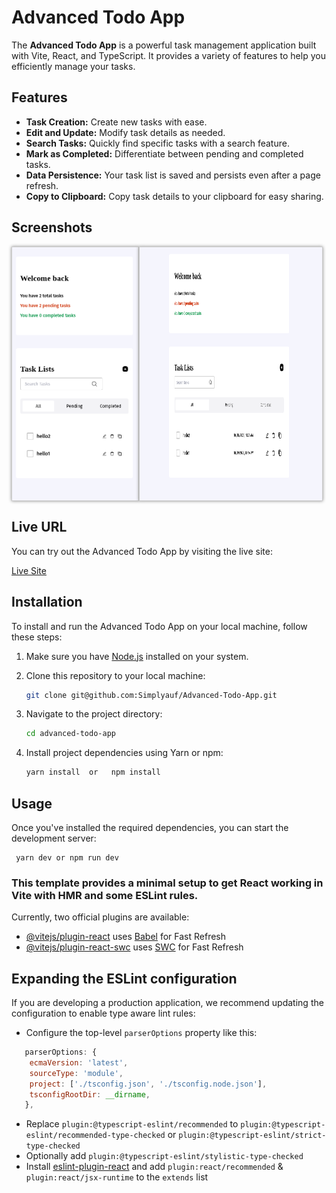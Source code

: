 
# Advanced Todo App

The **Advanced Todo App** is a powerful task management application built with Vite, React, and TypeScript. It provides a variety of features to help you efficiently manage your tasks.

## Features

- **Task Creation:** Create new tasks with ease.
- **Edit and Update:** Modify task details as needed.
- **Search Tasks:** Quickly find specific tasks with a search feature.
- **Mark as Completed:** Differentiate between pending and completed tasks.
- **Data Persistence:** Your task list is saved and persists even after a page refresh.
- **Copy to Clipboard:** Copy task details to your clipboard for easy sharing.

  
## Screenshots

<div style="text-align:center; display:flex;">
  <img src="./public/screenshot1.png" alt="App Screenshot 1" style="width: 40%; border: 1px solid #ccc; box-shadow: 0px 0px 5px 0px #888;">
  <img src="./public/screenshot2.png" alt="App Screenshot 2" style="width: 58%; border: 1px solid #ccc; box-shadow: 0px 0px 5px 0px #888;">
</div>

## Live URL

You can try out the Advanced Todo App by visiting the live site:

[Live Site](https://advanced-todo-app-ten.vercel.app/)

## Installation

To install and run the Advanced Todo App on your local machine, follow these steps:

1. Make sure you have [Node.js](https://nodejs.org/) installed on your system.

2. Clone this repository to your local machine:

   ```bash
   git clone git@github.com:Simplyauf/Advanced-Todo-App.git

3. Navigate to the project directory:
   
   ```bash
   cd advanced-todo-app
4. Install project dependencies using Yarn  or npm:
   
     ```bash
   yarn install  or   npm install

## Usage

Once you've installed the required dependencies, you can start the development server:

     yarn dev or npm run dev

### This template provides a minimal setup to get React working in Vite with HMR and some ESLint rules.

Currently, two official plugins are available:

- [@vitejs/plugin-react](https://github.com/vitejs/vite-plugin-react/blob/main/packages/plugin-react/README.md) uses [Babel](https://babeljs.io/) for Fast Refresh
- [@vitejs/plugin-react-swc](https://github.com/vitejs/vite-plugin-react-swc) uses [SWC](https://swc.rs/) for Fast Refresh

## Expanding the ESLint configuration

If you are developing a production application, we recommend updating the configuration to enable type aware lint rules:

- Configure the top-level `parserOptions` property like this:

```js
   parserOptions: {
    ecmaVersion: 'latest',
    sourceType: 'module',
    project: ['./tsconfig.json', './tsconfig.node.json'],
    tsconfigRootDir: __dirname,
   },
```

- Replace `plugin:@typescript-eslint/recommended` to `plugin:@typescript-eslint/recommended-type-checked` or `plugin:@typescript-eslint/strict-type-checked`
- Optionally add `plugin:@typescript-eslint/stylistic-type-checked`
- Install [eslint-plugin-react](https://github.com/jsx-eslint/eslint-plugin-react) and add `plugin:react/recommended` & `plugin:react/jsx-runtime` to the `extends` list
